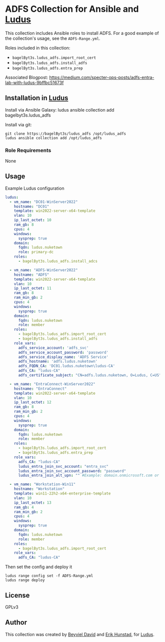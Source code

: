 # ADFS Collection for Ansible and [Ludus](https://ludus.cloud)

This collection includes Ansible roles to install ADFS. For a good example of the collection's usage, see the `ADFS-Range.yml`.

Roles included in this collection:
  - `bagelByt3s.ludus_adfs.import_root_cert`
  - `bagelByt3s.ludus_adfs.install_adfs`
  - `bagelByt3s.ludus_adfs.entra_prep`

Associated Blogpost: https://medium.com/specter-ops-posts/adfs-entra-lab-with-ludus-9bffbc51673f

## Installation in [Ludus](ludus.cloud)

Install via Ansible Galaxy:
ludus ansible collection add bagelbyt3s.ludus_adfs

Install via git:

```
git clone https://bagelByt3s/ludus_adfs /opt/ludus_adfs
ludus ansible collection add /opt/ludus_adfs
```

### Role Requirements

None

## Usage
Example Ludus configuration

```yaml
ludus:
  - vm_name: "DC01-WinServer2022"
    hostname: "DC01"
    template: win2022-server-x64-template
    vlan: 10
    ip_last_octet: 10
    ram_gb: 8
    cpus: 4
    windows:
      sysprep: true
    domain:
      fqdn: ludus.nuketown
      role: primary-dc
    roles:
      - bagelByt3s.ludus_adfs.install_adcs

  - vm_name: "ADFS-WinServer2022"
    hostname: "ADFS"
    template: win2022-server-x64-template
    vlan: 10
    ip_last_octet: 11
    ram_gb: 8
    ram_min_gb: 2
    cpus: 4
    windows:
      sysprep: true
    domain:
      fqdn: ludus.nuketown
      role: member
    roles:
      - bagelByt3s.ludus_adfs.import_root_cert
      - bagelByt3s.ludus_adfs.install_adfs
    role_vars:
      adfs_service_account: 'adfs_svc'
      adfs_service_account_password: 'password'
      adfs_service_display_name: 'ADFS Service'
      adfs_hostname: 'adfs.ludus.nuketown'
      adfs_FQDN_CA: 'DC01.ludus.nuketown\ludus-CA'
      adfs_CA: "ludus-CA"
      adfs_certificate_subject: "CN=adfs.ludus.nuketown, O=Ludus, C=US"

  - vm_name: "EntraConnect-WinServer2022"
    hostname: "EntraConnect"
    template: win2022-server-x64-template
    vlan: 10
    ip_last_octet: 12
    ram_gb: 8
    ram_min_gb: 2
    cpus: 4
    windows:
      sysprep: true
    domain:
      fqdn: ludus.nuketown
      role: member
    roles:
      - bagelByt3s.ludus_adfs.import_root_cert
      - bagelByt3s.ludus_adfs.entra_prep
    role_vars:
      adfs_CA: "ludus-CA" 
      ludus_entra_join_svc_account: "entra_svc"
      ludus_entra_join_svc_account_password: "password"
      ludus_entra_join_alt_upn: "" #Example: domain.onmicrosoft.com or leave blank to skip

  - vm_name: "Workstation-Win11"
    hostname: "Workstation"
    template: win11-22h2-x64-enterprise-template
    vlan: 10
    ip_last_octet: 13
    ram_gb: 4
    ram_min_gb: 2
    cpus: 4
    windows:
      sysprep: true
    domain:
      fqdn: ludus.nuketown
      role: member
    roles:
      - bagelByt3s.ludus_adfs.import_root_cert
    role_vars:
      adfs_CA: "ludus-CA"

```

Then set the config and deploy it

```
ludus range config set -f ADFS-Range.yml
ludus range deploy
```

## License

GPLv3

## Author

This collection was created by [Beyviel David](https://www.linkedin.com/in/beyviel-david-793585164) and [Erik Hunstad](https://github.com/kernel-sanders), for [Ludus](https://ludus.cloud).


